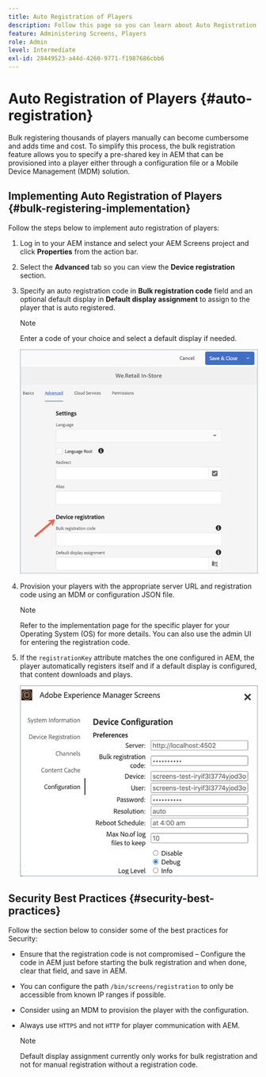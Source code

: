 ```yaml
---
title: Auto Registration of Players
description: Follow this page so you can learn about Auto Registration of Players with AMS/On-Prem Screens.
feature: Administering Screens, Players
role: Admin
level: Intermediate
exl-id: 28449523-a44d-4260-9771-f1987686cbb6
---
```

# Auto Registration of Players {#auto-registration}

Bulk registering thousands of players manually can become cumbersome and adds time and cost. To simplify this process, the bulk registration feature allows you to specify a pre-shared key in AEM that can be provisioned into a player either through a configuration file or a Mobile Device Management (MDM) solution.

## Implementing Auto Registration of Players {#bulk-registering-implementation}

Follow the steps below to implement auto registration of players:

1. Log in to your AEM instance and select your AEM Screens project and click **Properties** from the action bar.
1. Select the **Advanced** tab so you can view the **Device registration** section.

1. Specify an auto registration code in **Bulk registration code** field and an optional default display in **Default display assignment** to assign to the player that is auto registered.

   >[!NOTE]
   >Enter a code of your choice and select a default display if needed.

   ![image](/help/user-guide/assets/auto-registration/auto-register1.png)
1. Provision your players with the appropriate server URL and registration code using an MDM or configuration JSON file. 

   >[!NOTE]
   >Refer to the implementation page for the specific player for your Operating System (OS) for more details. You can also use the admin UI for entering the registration code.

1. If the `registrationKey` attribute matches the one configured in AEM, the player automatically registers itself and if a default display is configured, that content downloads and plays.

    ![image](/help/user-guide/assets/auto-registration/auto-register2.png)

## Security Best Practices {#security-best-practices}

Follow the section below to consider some of the best practices for Security:

* Ensure that the registration code is not compromised &ndash; Configure the code in AEM just before starting the bulk registration and when done, clear that field, and save in AEM.

* You can configure the path `/bin/screens/registration` to only be accessible from known IP ranges if possible.

* Consider using an MDM to provision the player with the configuration. 

* Always use `HTTPS` and not `HTTP` for player communication with AEM.

   >[!NOTE]
   >Default display assignment currently only works for bulk registration and not for manual registration without a registration code.
